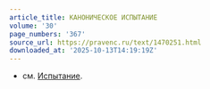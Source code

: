 ```yaml
---
article_title: КАНОНИЧЕСКОЕ ИСПЫТАНИЕ
volume: '30'
page_numbers: '367'
source_url: https://pravenc.ru/text/1470251.html
downloaded_at: '2025-10-13T14:19:19Z'
---
```


- см. [Испытание](https://pravenc.ru/text/Испытание.html).
